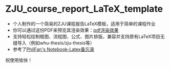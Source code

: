 # ZJU_course_report_LaTeX_template
- 个人制作的一个简易的ZJU课程报告LaTeX模板，适用于简单的课程作业
- 你可以通过这份PDF来预览其渲染效果：[pdf渲染效果](https://github.com/Andytonglove/ZJU_course_report_LaTeX_template/blob/main/ZJU_course_report_template.pdf)
- 支持轻松绘制框图、流程图、公式、图片排版，兼容并支持原有LaTeX项目无缝导入（例如whu-thesis/zju-thesis等）
- 参考了[PhilFan's Notebook-Latex备忘录](https://www.philfan.cn/Tools/latex/#overleaf)

祝使用愉快！
